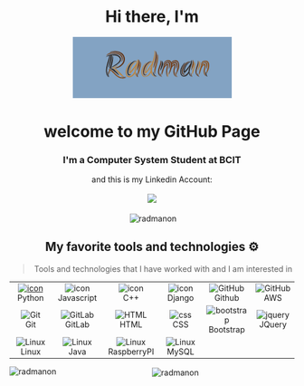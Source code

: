 <div align="center">
      <h1>Hi there, I'm</h1>
      <img src="https://raw.githubusercontent.com/radmanon/designed_profile/main/Radman.gif" alt="👋 Hi there! I'm radman" title="👋 Hi there! I'm radman"/>
</div>

<h1 align="center">welcome to my GitHub Page</h1>
<h3 align="center">I'm a Computer System Student at BCIT</h3>
<div align="center"><a>and this is my Linkedin Account:</a></div>
<br>
<div align="center"><a href="https://www.linkedin.com/in/radman-mohammadi-893487192/"></a>
<img src="https://img.shields.io/badge/Linkedin-%231DA1F2.svg?style=for-the-badge&logo=Linkedin&logoColor=white">
</a>
<br>

<div align="center"><p>&nbsp;<img align="center" src="https://github-readme-stats.vercel.app/api?username=radmanon&show_icons=true&locale=en" alt="radmanon" /></p></div>


## My favorite tools and technologies ⚙️

> Tools and technologies that I have worked with and I am interested in

<table>
  <tr>
    <td align="center" width="96">
      <a href="#macropower-tech">
        <img src="https://techstack-generator.vercel.app/python-icon.svg" alt="icon" width="65" height="65" />
      </a>
      <br>Python
    </td>
    <td align="center" width="96">
        <img src="https://techstack-generator.vercel.app/js-icon.svg" alt="icon" width="65" height="65" />
      <br>Javascript
    </td>
    <td align="center" width="96">
        <img src="https://techstack-generator.vercel.app/cpp-icon.svg" alt="icon" width="65" height="65" />
      <br>C++
    </td>
       <td align="center" width="96">
        <img src="https://techstack-generator.vercel.app/django-icon.svg" alt="icon" width="65" height="65" />
      <br>Django
    </td>
       <td align="center" width="96">
        <img src="https://techstack-generator.vercel.app/github-icon.svg" width="65" height="65" alt="GitHub" />
      <br>Github
    </td>
        <td align="center" width="96">
        <img src="https://techstack-generator.vercel.app/aws-icon.svg" width="65" height="65" alt="GitHub" />
      <br>AWS
    </td>
  </tr>
  <tr>
    <td align="center" width="96">
        <img src="https://skillicons.dev/icons?i=git" width="48" height="48" alt="Git" />
      <br>Git
    </td>
    <td align="center"  width="96">
        <img src="https://skillicons.dev/icons?i=gitlab" width="48" height="48" alt="GitLab" />
      <br>GitLab
    </td>
    <td align="center"  width="96">
        <img src="https://skillicons.dev/icons?i=html" width="48" height="48" alt="HTML" />
      <br>HTML
    </td>
    <td align="center" width="96">
        <img src="https://skillicons.dev/icons?i=css" width="48" height="48" alt="css" />
      <br>CSS
    </td>
    <td align="center"  width="96">
        <img src="https://skillicons.dev/icons?i=bootstrap" width="48" height="48" alt="bootstrap" />
      <br>Bootstrap
    </td>
        <td align="center" width="96">
        <img src="https://skillicons.dev/icons?i=jquery" width="48" height="48" alt="jquery" />
      <br>JQuery
    </td>
  </tr>
   <tr>
            <td align="center" width="96">
        <img src="https://skillicons.dev/icons?i=linux" width="48" height="48" alt="Linux" />
      <br>Linux
    </td>
                     <td align="center" width="96">
        <img src="https://techstack-generator.vercel.app/java-icon.svg" width="48" height="48" alt="Linux" />
      <br>Java
    </td>
                     <td align="center" width="96">
        <img src="https://techstack-generator.vercel.app/raspberrypi-icon.svg" width="48" height="48" alt="Linux" />
      <br>RaspberryPI
    </td>
                     <td align="center" width="96">
        <img src="https://techstack-generator.vercel.app/mysql-icon.svg" width="48" height="48" alt="Linux" />
      <br>MySQL
    </td>
  </tr>
 <tr>
 </tr>
</table>



<p><img align="left" src="https://github-readme-stats.vercel.app/api/top-langs?username=radmanon&show_icons=true&locale=en&layout=compact" alt="radmanon" /></p>

<p><img align="center" src="https://github-readme-streak-stats.herokuapp.com/?user=radmanon&" alt="radmanon" /></p>
